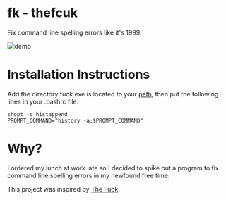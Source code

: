 # fk - thefcuk
Fix command line spelling errors like it's 1999.

![demo](http://i.imgur.com/DIiSuia.gif)

# Installation Instructions

Add the directory fuck.exe is located to your [path](http://www.computerhope.com/issues/ch000549.htm), then put the following lines in your .bashrc file:

```
shopt -s histappend
PROMPT_COMMAND="history -a;$PROMPT_COMMAND"
```

# Why?

I ordered my lunch at work late so I decided to spike out a program to fix command line spelling errors in my newfound free time.

This project was inspired by [The Fuck](https://github.com/nvbn/thefuck).